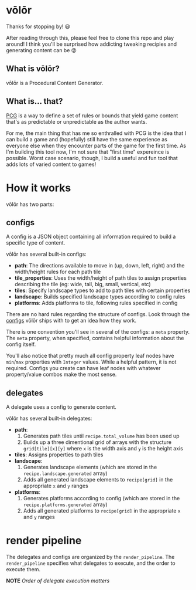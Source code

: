 vōlōr
=====

Thanks for stopping by! :smiley:

After reading through this, please feel free to clone this repo and play around! I think you'll be surprised how addicting tweaking recipies and generating content can be :stuck_out_tongue_winking_eye:

What is vōlōr?
--------------

vōlōr is a Procedural Content Generator.

What is... that?
----------------

[PCG](http://pcg.wikidot.com/ "Procedural Content Generation") is a way to define a set of rules or bounds that yield game content that's as predictable or unpredictable as the author wants.

For me, the main thing that has me so enthralled with PCG is the idea that I can build a game and (hopefully) still have the same experience as everyone else when they encounter parts of the game for the first time. As I'm building this tool now, I'm not sure that "first time" expereince is possible. Worst case scenario, though, I build a useful and fun tool that adds lots of varied content to games!

How it works
============

vōlōr has two parts:

configs
-------

A config is a JSON object containing all information required to build a specific type of content.

vōlōr has several built-in configs:

* **path**: The directions available to move in (up, down, left, right) and the width/height rules for each path tile
* **tile_properties**: Uses the width/height of path tiles to assign properties describing the tile (eg: wide, tall, big, small, vertical, etc)
* **tiles**: Specify landscape types to add to path tiles with certain properties
* **landscape**: Builds specified landscape types according to config rules
* **platforms**: Adds platforms to tile, following rules specified in config

There are no hard rules regarding the structure of configs. Look through the [configs](https://github.com/MayBGames/volor/tree/master/recipies/DEFAULT/config "Built-in configs available") vōlōr ships with to get an idea how they work.

There is one convention you'll see in several of the configs: a `meta` property. The `meta` property, when specified, contains helpful information about the config itself.

You'll also notice that pretty much all config property leaf nodes have `min`/`max` properties with `Integer` values. While a helpful pattern, it is not required. Configs you create can have leaf nodes with whatever property/value combos make the most sense.

delegates
---------

A delegate uses a config to generate content.

vōlōr has several built-in delegates:

* **path**:
  1. Generates path tiles until `recipe.total_volume` has been used up
  2. Builds up a three dimentional grid of arrays with the structure `grid[tile][x][y]` where `x` is the width axis and `y` is the height axis
* **tiles**: Assigns properties to path tiles
* **landscape**:
  1. Generates landscape elements (which are stored in the `recipe.landscape.generated` array)
  2. Adds all generated landscape elements to `recipe[grid]` in the appropriate `x` and `y` ranges
* **platforms**:
  1. Generates platforms according to config (which are stored in the `recipe.platforms.generated` array)
  2. Adds all generated platforms to `recipe[grid]` in the appropriate `x` and `y` ranges

render pipeline
===============

The delegates and configs are organized by the `render_pipeline`. The `render_pipeline` specifies what delegates to execute, and the order to execute them.

**NOTE** _Order of delegate execution matters_

